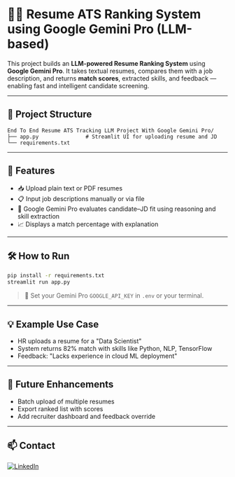 # 🧠📄 Resume ATS Ranking System using Google Gemini Pro (LLM-based)

This project builds an **LLM-powered Resume Ranking System** using **Google Gemini Pro**. It takes textual resumes, compares them with a job description, and returns **match scores**, extracted skills, and feedback — enabling fast and intelligent candidate screening.

---

## 📂 Project Structure

```
End To End Resume ATS Tracking LLM Project With Google Gemini Pro/
├── app.py               # Streamlit UI for uploading resume and JD
└── requirements.txt
```

---

## 🚀 Features

- 📥 Upload plain text or PDF resumes
- 📋 Input job descriptions manually or via file
- 🤖 Google Gemini Pro evaluates candidate–JD fit using reasoning and skill extraction
- 📈 Displays a match percentage with explanation

---

## 🛠️ How to Run

```bash
pip install -r requirements.txt
streamlit run app.py
```

> 🔐 Set your Gemini Pro `GOOGLE_API_KEY` in `.env` or your terminal.

---

## 💡 Example Use Case

- HR uploads a resume for a "Data Scientist"
- System returns 82% match with skills like Python, NLP, TensorFlow
- Feedback: "Lacks experience in cloud ML deployment"

---

## 🔭 Future Enhancements

- Batch upload of multiple resumes
- Export ranked list with scores
- Add recruiter dashboard and feedback override

---

## 📫 Contact

[![LinkedIn](https://img.shields.io/badge/LinkedIn-Aparna-blue?style=flat&logo=linkedin)](https://www.linkedin.com/in/aparna-k-628005167/)
